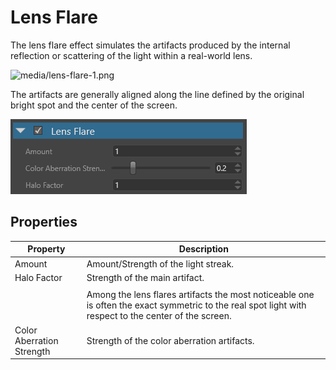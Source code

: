 # Lens Flare

The lens flare effect simulates the artifacts produced by the internal reflection or scattering of the light within a real-world lens.

![media/lens-flare-1.png](media/lens-flare-1.png) 

The artifacts are generally aligned along the line defined by the original bright spot and the center of the screen.

![media/lens-flare-2.png](media/lens-flare-2.png) 

## Properties

| Property                  | Description                                                                                                                                           |
| ------------------------- | ----------------------------------------------------------------------------------------------------------------------------------------------------- |
| Amount                    | Amount/Strength of the light streak.                                                                                                                  |
| Halo Factor               | Strength of the main artifact.                                                                                                                        |
|                           |                                                                                                                                                       |
|                           | Among the lens flares artifacts the most noticeable one is often the exact symmetric to the real spot light with respect to the center of the screen. |
| Color Aberration Strength | Strength of the color aberration artifacts.                                                                                                           |


 

 

